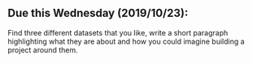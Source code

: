 ## Due this Wednesday (2019/10/23):

Find three different datasets that you like, write a short paragraph highlighting what they are about and how you could imagine building a project around them.
